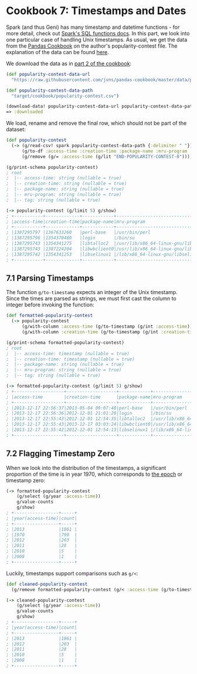 # Cookbook 7: Timestamps and Dates 

Spark (and thus Geni) has many timestamp and datetime functions - for more detail, check out [Spark's SQL functions docs](https://spark.apache.org/docs/latest/api/scala/org/apache/spark/sql/functions$.html). In this part, we look into one particular case of handling Unix timestamps. As usual, we get the data from the [Pandas Cookbook](https://nbviewer.jupyter.org/github/jvns/pandas-cookbook/blob/master/cookbook/Chapter%201%20-%20Reading%20from%20a%20CSV.ipynb) on the author's popularity-contest file. The explanation of the data can be found [here](http://popcon.ubuntu.com/README).

We download the data as in [part 2 of the cookbook](part_2_selecting_rows_and_columns.md):

```clojure
(def popularity-contest-data-url
  "https://raw.githubusercontent.com/jvns/pandas-cookbook/master/data/popularity-contest")

(def popularity-contest-data-path
  "target/cookbook/popularity-contest.csv")

(download-data! popularity-contest-data-url popularity-contest-data-path)
=> :downloaded
```

We load, rename and remove the final row, which should not be part of the dataset:

```clojure
(def popularity-contest
  (-> (g/read-csv! spark popularity-contest-data-path {:delimiter " "})
      (g/to-df :access-time :creation-time :package-name :mru-program :tag)
      (g/remove (g/= :access-time (g/lit "END-POPULARITY-CONTEST-0")))))

(g/print-schema popularity-contest)
; root
;  |-- access-time: string (nullable = true)
;  |-- creation-time: string (nullable = true)
;  |-- package-name: string (nullable = true)
;  |-- mru-program: string (nullable = true)
;  |-- tag: string (nullable = true)

(-> popularity-contest (g/limit 5) g/show)
; +-----------+-------------+------------+--------------------------------------------+--------------+
; |access-time|creation-time|package-name|mru-program                                 |tag           |
; +-----------+-------------+------------+--------------------------------------------+--------------+
; |1387295797 |1367633260   |perl-base   |/usr/bin/perl                               |null          |
; |1387295796 |1354370480   |login       |/bin/su                                     |null          |
; |1387295743 |1354341275   |libtalloc2  |/usr/lib/x86_64-linux-gnu/libtalloc.so.2.0.7|null          |
; |1387295743 |1387224204   |libwbclient0|/usr/lib/x86_64-linux-gnu/libwbclient.so.0  |<RECENT-CTIME>|
; |1387295742 |1354341253   |libselinux1 |/lib/x86_64-linux-gnu/libselinux.so.1       |null          |
; +-----------+-------------+------------+--------------------------------------------+--------------+
```

## 7.1 Parsing Timestamps

The function `g/to-timestamp` expects an integer of the Unix timestamp. Since the times are parsed as strings, we must first cast the column to integer before invoking the function:

```clojure
(def formatted-popularity-contest
  (-> popularity-contest
      (g/with-column :access-time (g/to-timestamp (g/int :access-time)))
      (g/with-column :creation-time (g/to-timestamp (g/int :creation-time)))))

(g/print-schema formatted-popularity-contest)
; root
;  |-- access-time: timestamp (nullable = true)
;  |-- creation-time: timestamp (nullable = true)
;  |-- package-name: string (nullable = true)
;  |-- mru-program: string (nullable = true)
;  |-- tag: string (nullable = true)

(-> formatted-popularity-contest (g/limit 5) g/show)
; +-------------------+-------------------+------------+--------------------------------------------+--------------+
; |access-time        |creation-time      |package-name|mru-program                                 |tag           |
; +-------------------+-------------------+------------+--------------------------------------------+--------------+
; |2013-12-17 22:56:37|2013-05-04 09:07:40|perl-base   |/usr/bin/perl                               |null          |
; |2013-12-17 22:56:36|2012-12-01 21:01:20|login       |/bin/su                                     |null          |
; |2013-12-17 22:55:43|2012-12-01 12:54:35|libtalloc2  |/usr/lib/x86_64-linux-gnu/libtalloc.so.2.0.7|null          |
; |2013-12-17 22:55:43|2013-12-17 03:03:24|libwbclient0|/usr/lib/x86_64-linux-gnu/libwbclient.so.0  |<RECENT-CTIME>|
; |2013-12-17 22:55:42|2012-12-01 12:54:13|libselinux1 |/lib/x86_64-linux-gnu/libselinux.so.1       |null          |
; +-------------------+-------------------+------------+--------------------------------------------+--------------+
```

## 7.2 Flagging Timestamp Zero

When we look into the distribution of the timestamps, a significant proportion of the time is in year 1970, which corresponds to [the epoch](https://en.wikipedia.org/wiki/Unix_time) or timestamp zero:

```clojure
(-> formatted-popularity-contest
    (g/select (g/year :access-time))
    g/value-counts
    g/show)
; +-----------------+-----+
; |year(access-time)|count|
; +-----------------+-----+
; |2013             |1861 |
; |1970             |799  |
; |2012             |203  |
; |2011             |28   |
; |2010             |5    |
; |2008             |1    |
; +-----------------+-----+
```

Luckily, timestamps support comparisons such as `g/<`:

```clojure
(def cleaned-popularity-contest
  (g/remove formatted-popularity-contest (g/< :access-time (g/to-timestamp 1))))

(-> cleaned-popularity-contest
    (g/select (g/year :access-time))
    g/value-counts
    g/show)
; +-----------------+-----+
; |year(access-time)|count|
; +-----------------+-----+
; |2013             |1861 |
; |2012             |203  |
; |2011             |28   |
; |2010             |5    |
; |2008             |1    |
; +-----------------+-----+
```

